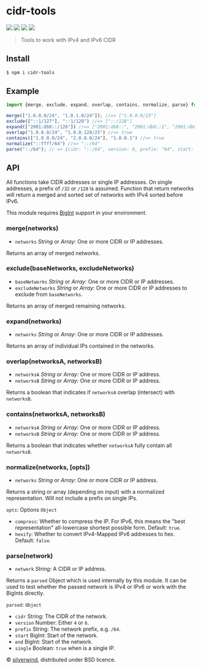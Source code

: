 # cidr-tools
[![](https://img.shields.io/npm/v/cidr-tools.svg?style=flat)](https://www.npmjs.org/package/cidr-tools)
[![](https://img.shields.io/npm/dm/cidr-tools.svg)](https://www.npmjs.org/package/cidr-tools) [![](https://img.shields.io/bundlephobia/minzip/cidr-tools.svg)](https://bundlephobia.com/package/cidr-tools) [![](https://packagephobia.com/badge?p=cidr-tools)](https://packagephobia.com/result?p=cidr-tools)
> Tools to work with IPv4 and IPv6 CIDR

## Install

```bash
$ npm i cidr-tools
```
## Example

```js
import {merge, exclude, expand, overlap, contains, normalize, parse} from "cidr-tools";

merge(["1.0.0.0/24", "1.0.1.0/24"]); //=> ["1.0.0.0/23"]
exclude(["::1/127"], "::1/128") //=> ["::/128"]
expand(["2001:db8::/126"]) //=> ["2001:db8::", "2001:db8::1", "2001:db8::2", "2001:db8::3"]
overlap("1.0.0.0/24", "1.0.0.128/25") //=> true
contains(["1.0.0.0/24", "2.0.0.0/24"], "1.0.0.1") //=> true
normalize("::ffff/64") //=> "::/64"
parse("::/64"); // => {cidr: "::/64", version: 6, prefix: "64", start: 0n, end: 18446744073709551615n}
```

## API

All functions take CIDR addresses or single IP addresses. On single addresses, a prefix of `/32` or `/128` is assumed. Function that return networks will return a merged and sorted set of networks with IPv4 sorted before IPv6.

This module requires [BigInt](https://developer.mozilla.org/en-US/docs/Web/JavaScript/Reference/Global_Objects/BigInt#browser_compatibility) support in your environment.

### merge(networks)

- `networks` *String* or *Array*: One or more CIDR or IP addresses.

Returns an array of merged networks.

### exclude(baseNetworks, excludeNetworks)

- `baseNetworks` *String* or *Array*: One or more CIDR or IP addresses.
- `excludeNetworks` *String* or *Array*: One or more CIDR or IP addresses to exclude from `baseNetworks`.

Returns an array of merged remaining networks.

### expand(networks)

- `networks` *String* or *Array*: One or more CIDR or IP addresses.

Returns an array of individual IPs contained in the networks.

### overlap(networksA, networksB)

- `networksA` *String* or *Array*: One or more CIDR or IP address.
- `networksB` *String* or *Array*: One or more CIDR or IP address.

Returns a boolean that indicates if `networksA` overlap (intersect) with `networksB`.

### contains(networksA, networksB)

- `networksA` *String* or *Array*: One or more CIDR or IP address.
- `networksB` *String* or *Array*: One or more CIDR or IP address.

Returns a boolean that indicates whether `networksA` fully contain all `networksB`.

### normalize(networks, [opts])

- `networks` *String* or *Array*: One or more CIDR or IP address.

Returns a string or array (depending on input) with a normalized representation. Will not include a prefix on single IPs.

`opts`: Options `Object`
  - `compress`: Whether to compress the IP. For IPv6, this means the "best representation" all-lowercase shortest possible form. Default: `true`.
  - `hexify`: Whether to convert IPv4-Mapped IPv6 addresses to hex. Default: `false`.

### parse(network)

- `network` *String*: A CIDR or IP address.

Returns a `parsed` Object which is used internally by this module. It can be used to test whether the passed network is IPv4 or IPv6 or work with the BigInts directly.

`parsed`: `Object`
  - `cidr` String: The CIDR of the network.
  - `version` Number: Either `4` or `6`.
  - `prefix` String: The network prefix, e.g. `/64`.
  - `start` BigInt: Start of the network.
  - `end` BigInt: Start of the network.
  - `single` Boolean: `true` when is a single IP.


© [silverwind](https://github.com/silverwind), distributed under BSD licence.
